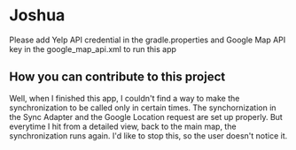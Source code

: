# Joshua
Please add Yelp API credential in the gradle.properties and Google Map API key in the google_map_api.xml to run this app

## How you can contribute to this project

Well, when I finished this app, I couldn't find a way to make the synchronization to be called only in certain times. The synchornization in the Sync Adapter and the Google Location request are set up properly. But everytime I hit from a detailed view, back to the main map, the synchronization runs again. I'd like to stop this, so the user doesn't notice it.

